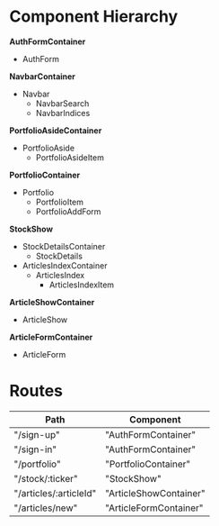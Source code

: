 # Component Hierarchy

**AuthFormContainer**
  * AuthForm

**NavbarContainer**
  * Navbar
    - NavbarSearch
    - NavbarIndices

**PortfolioAsideContainer**
  * PortfolioAside
    - PortfolioAsideItem

**PortfolioContainer**
  * Portfolio
    - PortfolioItem
    - PortfolioAddForm

**StockShow**
  * StockDetailsContainer
    - StockDetails
  * ArticlesIndexContainer
    - ArticlesIndex
      + ArticlesIndexItem

**ArticleShowContainer**
  * ArticleShow

**ArticleFormContainer**
  * ArticleForm


# Routes

|Path   | Component   |
|-------|-------------|
| "/sign-up" | "AuthFormContainer" |
| "/sign-in" | "AuthFormContainer" |
| "/portfolio" | "PortfolioContainer" |
| "/stock/:ticker" | "StockShow" |
| "/articles/:articleId" | "ArticleShowContainer" |
| "/articles/new" | "ArticleFormContainer" |
